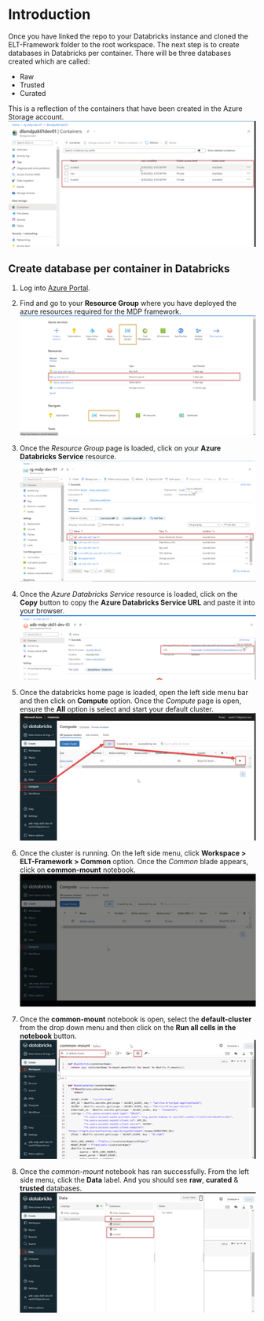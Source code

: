 # Introduction

Once you have linked the repo to your Databricks instance and cloned the ELT-Framework folder to the root workspace. The next step is to create databases in Databricks per container. There will be three databases created which are called:  

* Raw
* Trusted
* Curated

This is a reflection of the containers that have been created in the Azure Storage account.  
  ![Azure - Storage account containers](./images/Azure%20-%20Storage%20account%20containers.png)

## Create database per container in Databricks

1. Log into [Azure Portal](https://portal.azure.com/).
2. Find and go to your **Resource Group** where you have deployed the azure resources required for the MDP framework.  
   ![Azure - Homepage](./images/Azure%20-%20Homepage.png)

3. Once the *Resource Group* page is loaded, click on your **Azure Databricks Service** resource.  
   ![Azure - MDP Framework Resource Group](./images/Azure%20-%20MDP%20Framework%20Resource%20Group.png)

4. Once the *Azure Databricks Service* resource is loaded, click on the **Copy** button to copy the **Azure Databricks Service URL** and paste it into your browser.  
   ![Azure - Databricks Service URL](./images/Azure%20-%20Databricks%20Service%20URL.png)

5. Once the databricks home page is loaded, open the left side menu bar and then click on **Compute** option. Once the *Compute* page is open, ensure the **All** option is select and start your default cluster.  
   ![Azure - Databricks Compute start default-cluster](./images/Azure%20-%20Databricks%20Compute%20start%20default-cluster.png)

6. Once the cluster is running. On the left side menu, click **Workspace > ELT-Framework > Common** option. Once the *Common* blade appears, click on **common-mount** notebook.  
   ![Azure - Databricks Workspace open common-mount notebook](./images/Azure%20-%20Databricks%20Workspace%20open%20common-mount%20notebook.gif)

7. Once the **common-mount** notebook is open, select the **default-cluster** from the drop down menu and then click on the **Run all cells in the notebook** button.  
   ![Azure Databricks - attach cluster and run](./images/Azure%20Databricks%20-%20attach%20cluster%20and%20run.png)

8. Once the *common-mount* notebook has ran successfully. From the left side menu, click the **Data** label. And you should see **raw**, **curated** & **trusted** databases.  
   ![Azure Databricks - Data label](./images/Azure%20Databricks%20-%20Data%20label.png)